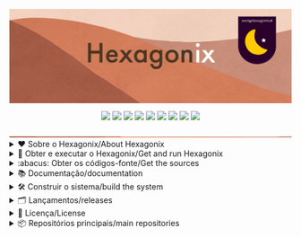 
<!-- Vamos adicionar o logotipo do sistema -->

<p align="center">
<img align="center" src="https://github.com/hexagonix/Doc/blob/main/Img/banner.png">
</p>

<div align="center">

![](https://img.shields.io/github/license/hexagonix/hexagonix.svg)
![](https://img.shields.io/github/stars/hexagonix/hexagonix.svg)
![](https://img.shields.io/github/issues/hexagonix/hexagonix.svg)
![](https://img.shields.io/github/issues-closed/hexagonix/hexagonix.svg)
![](https://img.shields.io/github/issues-pr/hexagonix/hexagonix.svg)
![](https://img.shields.io/github/issues-pr-closed/hexagonix/hexagonix.svg)
![](https://img.shields.io/github/downloads/hexagonix/hexagonix/total.svg)
![](https://img.shields.io/github/release/hexagonix/hexagonix.svg)
[![](https://img.shields.io/twitter/follow/hexagonixOS.svg?style=social&label=Follow%20%40HexagonixOS)](https://twitter.com/hexagonixOS)

</div>

<!-- Vai funcionar como <hr> -->

<img src="https://github.com/hexagonix/Doc/blob/main/Img/hr.png" width="100%" height="2px" />

<details title="Sobre o Hexagonix/About Hexagonix" align='left'>
<br>
<summary align='left'>❤ Sobre o Hexagonix/About Hexagonix</summary>

* :brazil: [Português (Brasil)](https://github.com/hexagonix/Doc/blob/main/Hexagonix/Hexagonix.pt.md)
* :uk: [English](https://github.com/hexagonix/Doc/blob/main/Hexagonix/Hexagonix.en.md) 

</details>

<details title="Obter e executar o Hexagonix/Get and run Hexagonix" align='left'>
<br>
<summary align='left'>📀 Obter e executar o Hexagonix/Get and run Hexagonix</summary>

* :brazil: [Português (Brasil)](https://github.com/hexagonix/Doc/blob/main/Hexagonix/README.pt.md)
* :uk: [English](https://github.com/hexagonix/Doc/blob/main/Hexagonix/README.en.md) 

</details>

<details title="Obter o código-fonte/Get the sources" align='left'>
<br>
<summary align='left'>:abacus: Obter os códigos-fonte/Get the sources</summary>

* :brazil: [Obter os códigos-fonte ](https://github.com/hexagonix/src)
* :uk: [Get the sources](https://github.com/hexagonix/src) 

</details>

<details title="Documentação/documentation" align='left'>
<br>
<summary align='left'>📚 Documentação/documentation</summary>

* :brazil: [Português (Brasil)](https://github.com/hexagonix/Doc)
* :uk: [English](https://github.com/hexagonix/Doc)

</details>

<details title="Construir o sistema/build the system" align='left'>
<br>
<summary align='left'>🛠 Construir o sistema/build the system</summary>

* :brazil: [Português (Brasil)](https://github.com/hexagonix/build/blob/main/README.pt.md)
* :uk: [English](https://github.com/hexagonix/build/blob/main/README.en.md)

</details>

<details title="Lançamentos/releases" align='left'>
<br>
<summary align='left'>🗂 Lançamentos/releases</summary>

* :brazil: [Português (Brasil)](https://github.com/hexagonix/Doc/blob/main/Hexagonix/REL.pt.md)
* :uk: [English](https://github.com/hexagonix/Doc/blob/main/Hexagonix/REL.en.md) 

</details>

<details title="Licença/License" align='left'>
<br>
<summary align='left'>📝 Licença/License</summary>

<div align="justify">

Hexagonix Operating System

BSD 3-Clause License

Copyright (c) 2015-2023, Felipe Miguel Nery Lunkes <br>
All rights reserved.

Redistribution and use in source and binary forms, with or without
modification, are permitted provided that the following conditions are met:

1. Redistributions of source code must retain the above copyright notice, this
   list of conditions and the following disclaimer.

2. Redistributions in binary form must reproduce the above copyright notice,
   this list of conditions and the following disclaimer in the documentation
   and/or other materials provided with the distribution.

3. Neither the name of the copyright holder nor the names of its
   contributors may be used to endorse or promote products derived from
   this software without specific prior written permission.

THIS SOFTWARE IS PROVIDED BY THE COPYRIGHT HOLDERS AND CONTRIBUTORS "AS IS"
AND ANY EXPRESS OR IMPLIED WARRANTIES, INCLUDING, BUT NOT LIMITED TO, THE
IMPLIED WARRANTIES OF MERCHANTABILITY AND FITNESS FOR A PARTICULAR PURPOSE ARE
DISCLAIMED. IN NO EVENT SHALL THE COPYRIGHT HOLDER OR CONTRIBUTORS BE LIABLE
FOR ANY DIRECT, INDIRECT, INCIDENTAL, SPECIAL, EXEMPLARY, OR CONSEQUENTIAL
DAMAGES (INCLUDING, BUT NOT LIMITED TO, PROCUREMENT OF SUBSTITUTE GOODS OR
SERVICES; LOSS OF USE, DATA, OR PROFITS; OR BUSINESS INTERRUPTION) HOWEVER
CAUSED AND ON ANY THEORY OF LIABILITY, WHETHER IN CONTRACT, STRICT LIABILITY,
OR TORT (INCLUDING NEGLIGENCE OR OTHERWISE) ARISING IN ANY WAY OUT OF THE USE
OF THIS SOFTWARE, EVEN IF ADVISED OF THE POSSIBILITY OF SUCH DAMAGE.

</div>

</details>

<details title="Repositórios principais/main repositories" align='left'>
<br>
<summary align='left'>📦 Repositórios principais/main repositories</summary>

[![Hexagon Kernel](https://github-readme-stats.vercel.app/api/pin/?username=Hexagonix&repo=Hexagon&theme=dark)](https://github.com/hexagonix/Hexagon)
[![HBoot](https://github-readme-stats.vercel.app/api/pin/?username=Hexagonix&repo=HBoot&theme=dark)](https://github.com/hexagonix/Hboot)
[![Unix-Apps](https://github-readme-stats.vercel.app/api/pin/?username=Hexagonix&repo=unix-apps&theme=dark)](https://github.com/hexagonix/unix-apps)
[![Andromeda-Apps](https://github-readme-stats.vercel.app/api/pin/?username=Hexagonix&repo=andromeda-apps&theme=dark)](https://github.com/hexagonix/andromeda-apps)
[![lib](https://github-readme-stats.vercel.app/api/pin/?username=Hexagonix&repo=lib&theme=dark)](https://github.com/hexagonix/lib)
[![fasmX](https://github-readme-stats.vercel.app/api/pin/?username=Hexagonix&repo=fasmx&theme=dark)](https://github.com/hexagonix/fasmx)
[![hexagonix](https://github-readme-stats.vercel.app/api/pin/?username=Hexagonix&repo=hexagonix&theme=dark)](https://github.com/hexagonix/hexagonix)
[![build](https://github-readme-stats.vercel.app/api/pin/?username=Hexagonix&repo=build&theme=dark)](https://github.com/hexagonix/build)

</details>

<!-- Versão do arquivo: 1.0

Copyright © 2023 Felipe Miguel Nery Lunkes

-->
